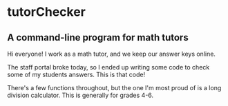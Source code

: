 # tutorChecker
## A command-line program for math tutors

Hi everyone! I work as a math tutor, and we keep our answer keys online.

The staff portal broke today, so I ended up writing some code to check some of my students answers. This is that code!

There's a few functions throughout, but the one I'm most proud of is a long division calculator. This is generally for grades 4-6.
